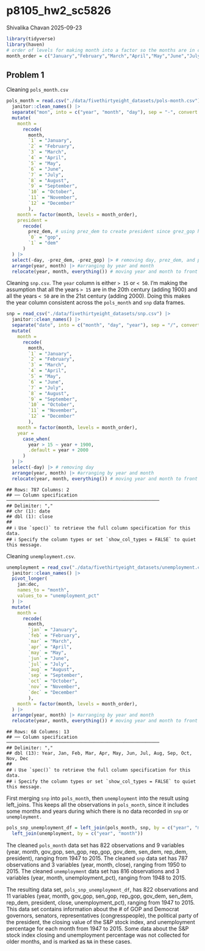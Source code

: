 p8105_hw2_sc5826
================
Shivalika Chavan
2025-09-23

``` r
library(tidyverse)
library(haven)
# order of levels for making month into a factor so the months are in chronological order, not alphabetical
month_order = c("January","February","March","April","May","June","July","August","September","October","November","December") 
```

## Problem 1

Cleaning `pols_month.csv`

``` r
pols_month = read.csv("./data/fivethirtyeight_datasets/pols-month.csv") |> 
  janitor::clean_names() |> 
  separate("mon", into = c("year", "month", "day"), sep = "-", convert = TRUE) |> 
  mutate(
    month =
      recode(
        month,
        `1` = "January",
        `2` = "February",
        `3` = "March",
        `4` = "April",
        `5` = "May",
        `6` = "June",
        `7` = "July",
        `8` = "August",
        `9` = "September",
        `10` = "October",
        `11` = "November",
        `12` = "December"
        ),
    month = factor(month, levels = month_order), 
    president = 
      recode(
        prez_dem, # using prez_dem to create president since grez_gop has erroneous values of 2
        `0` = "gop",
        `1` = "dem"
      )
  ) |> 
  select(-day, -prez_dem, -prez_gop) |> # removing day, prez_dem, and prez_gop
  arrange(year, month) |> #arranging by year and month
  relocate(year, month, everything()) # moving year and month to front
```

Cleaning `snp.csv`. The `year` column is either `> 15` or `< 50`. I’m
making the assumption that all the years `> 15` are in the 20th century
(adding 1900) and all the years `< 50` are in the 21st century (adding
2000). Doing this makes the year column consistent across the
`pols_month` and `snp` data frames.

``` r
snp = read_csv("./data/fivethirtyeight_datasets/snp.csv") |> 
  janitor::clean_names() |> 
  separate("date", into = c("month", "day", "year"), sep = "/", convert = TRUE) |> 
  mutate(
    month =
      recode(
        month,
        `1` = "January",
        `2` = "February",
        `3` = "March",
        `4` = "April",
        `5` = "May",
        `6` = "June",
        `7` = "July",
        `8` = "August",
        `9` = "September",
        `10` = "October",
        `11` = "November",
        `12` = "December"
        ),
    month = factor(month, levels = month_order),
    year = 
      case_when(
        year > 15 ~ year + 1900,
        .default = year + 2000
      )
  ) |> 
  select(-day) |> # removing day
  arrange(year, month) |> #arranging by year and month
  relocate(year, month, everything()) # moving year and month to front
```

    ## Rows: 787 Columns: 2
    ## ── Column specification ────────────────────────────────────────────────────────
    ## Delimiter: ","
    ## chr (1): date
    ## dbl (1): close
    ## 
    ## ℹ Use `spec()` to retrieve the full column specification for this data.
    ## ℹ Specify the column types or set `show_col_types = FALSE` to quiet this message.

Cleaning `unemployment.csv`.

``` r
unemployment = read_csv("./data/fivethirtyeight_datasets/unemployment.csv") |> 
  janitor::clean_names() |> 
  pivot_longer(
    jan:dec,
    names_to = "month",
    values_to = "unemployment_pct"
  ) |> 
  mutate(
    month =
      recode(
        month,
        `jan` = "January",
        `feb` = "February",
        `mar` = "March",
        `apr` = "April",
        `may` = "May",
        `jun` = "June",
        `jul` = "July",
        `aug` = "August",
        `sep` = "September",
        `oct` = "October",
        `nov` = "November",
        `dec` = "December"
        ),
    month = factor(month, levels = month_order),
  ) |> 
  arrange(year, month) |> #arranging by year and month
  relocate(year, month, everything()) # moving year and month to front
```

    ## Rows: 68 Columns: 13
    ## ── Column specification ────────────────────────────────────────────────────────
    ## Delimiter: ","
    ## dbl (13): Year, Jan, Feb, Mar, Apr, May, Jun, Jul, Aug, Sep, Oct, Nov, Dec
    ## 
    ## ℹ Use `spec()` to retrieve the full column specification for this data.
    ## ℹ Specify the column types or set `show_col_types = FALSE` to quiet this message.

First merging `snp` into `pols_month`, then `unemployment` into the
result using left_joins. This keeps all the observations in
`pols_month`, since it includes some months and years during which there
is no data recorded in `snp` or `unemployment.`

``` r
pols_snp_unemployment_df = left_join(pols_month, snp, by = c("year", "month")) |> 
  left_join(unemployment, by = c("year", "month"))
```

The cleaned `pols_month` data set has 822 observations and 9 variables
(year, month, gov_gop, sen_gop, rep_gop, gov_dem, sen_dem, rep_dem,
president), ranging from 1947 to 2015. The cleaned `snp` data set has
787 observations and 3 variables (year, month, close), ranging from 1950
to 2015. The cleaned `unemployment` data set has 816 observations and 3
variables (year, month, unemployment_pct), ranging from 1948 to 2015.

The resulting data set, `pols_snp_unemployment_df`, has 822 observations
and 11 variables (year, month, gov_gop, sen_gop, rep_gop, gov_dem,
sen_dem, rep_dem, president, close, unemployment_pct), ranging from 1947
to 2015. This data set contains information about the \# of GOP and
Democrat governors, senators, representatives (congresspeople), the
political party of the president, the closing value of the S&P stock
index, and unemployment percentage for each month from 1947 to 2015.
Some data about the S&P stock index closing and unemployment percentage
was not collected for older months, and is marked as `NA` in these
cases.
